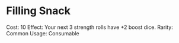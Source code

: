 # Filling Snack

Cost: 10
Effect: Your next 3 strength rolls have +2 boost dice.
Rarity: Common
Usage: Consumable
